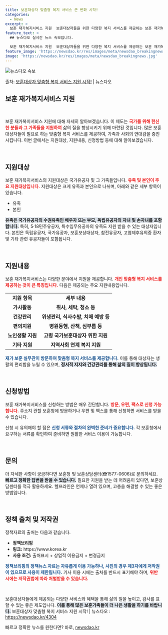```yaml
---
title: 보훈대상자 맞춤형 복지 서비스 큰 변화 시작!
categories:
  - News
excerpt: >
  보훈 재가복지서비스 지원  보훈대상자들을 위한 다양한 복지 서비스를 제공하는 보훈 재가복지서비스 지원에 대해…
feature_text: >
  ## 뉴스다오 실시간 뉴스 속보입니다.

  보훈 재가복지서비스 지원  보훈대상자들을 위한 다양한 복지 서비스를 제공하는 보훈 재가복지서비스 지원에 대해…
feature_image: 'https://newsdao.kr/res/images/meta/newsdao_breakingnews.jpg'
image: 'https://newsdao.kr/res/images/meta/newsdao_breakingnews.jpg'
---
```


![뉴스다오 속보](https://newsdao.kr/res/images/meta/newsdao_breakingnews.jpg)

<p>출처: <a href="https://newsdao.kr/4304" rel="dofollow">보훈대상자 맞춤형 복지 서비스 지원 시작!</a> | 뉴스다오</p>

<h2 data-ke-size="size26">보훈 재가복지서비스 지원</h2>
<p data-ke-size="size16">&nbsp;</p>

보훈 재가복지서비스 지원에 대해 자세히 알아보겠습니다. 이 제도는 <b><span style="color: #ee2323;">국가를 위해 헌신한 분들과 그 가족들을 지원하여</span></b> 삶의 질을 향상시키기 위해 마련된 것입니다. 많은 보훈대상자들이 필요로 하는 맞춤형 복지 서비스를 제공하여, 가족과 사회의 연대감을 증진시킵니다. 이번 글에서는 지원대상, 지원내용, 신청방법 등에 대해 알아보겠습니다.

<p data-ke-size="size16">&nbsp;</p>

<h2 data-ke-size="size26">지원대상</h2>

보훈 재가복지서비스의 지원대상은 국가유공자 및 그 가족들입니다. <b><span style="color: #ee2323;">유족 및 본인이 주요 지원대상입니다.</span></b> 지원대상은 크게 유족과 본인으로 나뉘며, 아래와 같은 세부 항목이 있습니다.

<ul>
<li>유족</li>
<li>본인</li>
</ul>

<b><span style="background-color: #21538527;">유족은 국가유공자의 수권유족인 배우자 또는 부모, 독립유공자의 자녀 및 손자녀를 포함합니다.</span></b> 특히, 5·18민주유공자, 특수임무유공자의 유족도 지원 받을 수 있는 대상자입니다. 본인은 독립유공자, 국가유공자, 보훈보상대상자, 참전유공자, 고엽제후유의증 환자 및 기타 관련 유공자들이 포함됩니다.

<p data-ke-size="size16">&nbsp;</p>

<h2 data-ke-size="size26">지원내용</h2>

보훈 재가복지서비스는 다양한 분야에서 지원을 제공합니다. <b><span style="color: #ee2323;">개인 맞춤형 복지 서비스를 제공하는 것이 큰 특징입니다.</span></b> 다음은 제공되는 주요 지원내용입니다.

<table>
<tr>
<td style="text-align: center; height: 17px;"><b>지원 항목</b></td>
<td style="text-align: center; height: 17px;"><b>세부 내용</b></td>
</tr>
<tr>
<td style="text-align: center; height: 17px;"><b>가사활동</b></td>
<td style="text-align: center; height: 17px;"><b>취사, 세탁, 청소 등</b></td>
</tr>
<tr>
<td style="text-align: center; height: 17px;"><b>건강관리</b></td>
<td style="text-align: center; height: 17px;"><b>위생관리, 식사수발, 치매 예방 등</b></td>
</tr>
<tr>
<td style="text-align: center; height: 17px;"><b>편의지원</b></td>
<td style="text-align: center; height: 17px;"><b>병원동행, 산책, 심부름 등</b></td>
</tr>
<tr>
<td style="text-align: center; height: 17px;"><b>노인생활 지원</b></td>
<td style="text-align: center; height: 17px;"><b>고령 국가보훈대상자 위한 지원</b></td>
</tr>
<tr>
<td style="text-align: center; height: 17px;"><b>기타 지원</b></td>
<td style="text-align: center; height: 17px;"><b>지역사회 연계 복지 지원</b></td>
</tr>
</table>

<b><span style="color: #1a5490;">재가 보훈 실무관이 방문하여 맞춤형 복지 서비스를 제공합니다.</span></b> 이를 통해 대상자는 생활의 편리함을 누릴 수 있으며, <b><span style="background-color: #21538527;">정서적 지지와 건강관리를 통해 삶의 질이 향상됩니다.</span></b>

<p data-ke-size="size16">&nbsp;</p>

<h2 data-ke-size="size26">신청방법</h2>

보훈 재가복지서비스를 신청하는 방법은 매우 간단합니다. <b><span style="color: #ee2323;">방문, 우편, 팩스로 신청 가능합니다.</span></b> 주소지 관할 보훈청에 방문하거나 우편 및 팩스를 통해 신청하면 서비스를 받을 수 있습니다. 

신청 시 유의해야 할 점은 <b><span style="color: #1a5490;">신청 서류와 절차의 완벽한 준비가 중요합니다.</span></b> 각 보훈청에서 요구하는 서류를 확인하여 준비하면 원활한 서비스 이용이 가능합니다.

<p data-ke-size="size16">&nbsp;</p>

<h2 data-ke-size="size26">문의</h2>

더 자세한 사항이 궁금하다면 보훈청 및 보훈상담센터(☎1577-0606)로 문의하세요. <b><span style="background-color: #21538527;">빠르고 정확한 답변을 받을 수 있습니다.</span></b> 필요한 지원을 받는 데 어려움이 있다면, 보훈상담센터를 적극 활용하세요. 헬프라인은 언제나 열려 있으며, 고충을 해결할 수 있는 좋은 방법입니다.

<p data-ke-size="size16">&nbsp;</p>

<h2 data-ke-size="size26">정책 출처 및 저작권</h2>

정책자료의 출처는 다음과 같습니다.

<ul>
<li><b>정책브리핑</b></li>
<li><b>링크:</b> https://www.korea.kr</li>
<li><b>사용 조건:</b> 출처표시 + 상업적 이용금지 + 변경금지</li>
</ul>

<b><span style="color: #1a5490;">정책브리핑의 정책뉴스 자료는 자유롭게 이용 가능하나, 사진의 경우 제3자에게 저작권이 있으므로 사용이 제한됩니다.</span></b> 기사 이용 시에는 출처를 반드시 표기해야 하며, <b><span style="color: #ee2323;">위반 시에는 저작권법에 따라 처벌받을 수 있습니다.</span></b>

<p data-ke-size="size16">&nbsp;</p>

보훈대상자들에게 제공되는 다양한 서비스와 혜택을 통해 삶의 질을 높이고, 감사를 표할 수 있는 좋은 제도입니다. <b><span style="background-color: #21538527;">이를 통해 많은 보훈가족들이 더 나은 생활을 하기를 바랍니다.</span></b> 보훈대상자 맞춤형 복지 서비스 지원 시작! | 뉴스다오 : https://newsdao.kr/4304 

빠르고 정확한 뉴스를 원한다면? 바로, <a href="https://newsdao.kr" rel="dofollow">newsdao.kr</a>


